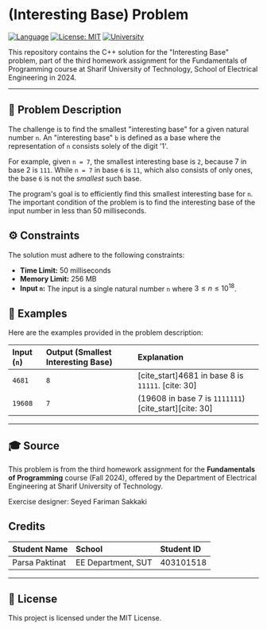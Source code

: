#  (Interesting Base) Problem

[![Language](https://img.shields.io/badge/Language-C%2B%2B-blue.svg)](https://isocpp.org/)
[![License: MIT](https://img.shields.io/badge/License-MIT-yellow.svg)](https://opensource.org/licenses/MIT)
[![University](https://img.shields.io/badge/University-Sharif%20University%20of%20Technology-red.svg)](http://www.sharif.edu/)

This repository contains the C++ solution for the "Interesting Base" problem, part of the third homework assignment for the Fundamentals of Programming course at Sharif University of Technology, School of Electrical Engineering in 2024.

---

## 📝 Problem Description

The challenge is to find the smallest "interesting base" for a given natural number `n`. An "interesting base" `b` is defined as a base where the representation of `n` consists solely of the digit '1'.

For example, given `n = 7`, the smallest interesting base is `2`, because 7 in base 2 is `111`. While `n = 7` in base `6` is `11`, which also consists of only ones, the base `6` is not the *smallest* such base.

The program's goal is to efficiently find this smallest interesting base for `n`. The important condition of the problem is to find the interesting base of the input number in less than 50 milliseconds.

## ⚙️ Constraints

The solution must adhere to the following constraints:

* **Time Limit:** 50 milliseconds 
* **Memory Limit:** 256 MB
* **Input `n`:** The input is a single natural number `n` where $3 \le n \le 10^{18}$. 

## 🧪 Examples

Here are the examples provided in the problem description:

| Input (`n`) | Output (Smallest Interesting Base) | Explanation |
| :---------- | :--------------------------------- | :---------- |
| `4681`      | `8`                                | [cite_start]4681 in base 8 is `11111`. [cite: 30] |
| `19608`     | `7`                                | (19608 in base 7 is `1111111`) [cite_start][cite: 30] |

---

## 🎓 Source

This problem is from the third homework assignment for the **Fundamentals of Programming** course (Fall 2024), offered by the Department of Electrical Engineering at Sharif University of Technology.

Exercise designer: Seyed Fariman Sakkaki

## Credits

|  Student Name  |        School      | Student ID |
| :------------- | :----------------- | :--------- |
| Parsa Paktinat | EE Department, SUT | 403101518  |

---

## 📄 License

This project is licensed under the MIT License.
